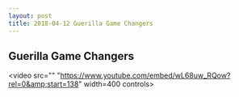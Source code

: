 ```yaml
---
layout: post
title: 2018-04-12 Guerilla Game Changers
---
```


## Guerilla Game Changers

<video src="<path of the video file>"
"https://www.youtube.com/embed/wL68uw_RQow?rel=0&amp;start=138" width=400 controls>
</video>

